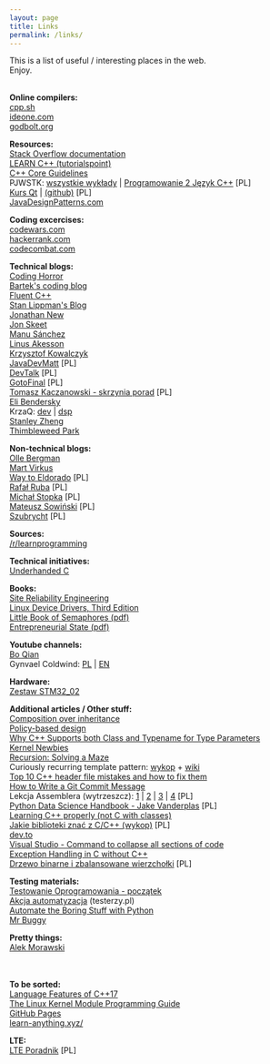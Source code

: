 ```yaml
---
layout: page
title: Links
permalink: /links/
---
```


This is a list of useful / interesting places in the web.<br>
Enjoy.<br><br>


**Online compilers:**<br>
[cpp.sh](http://cpp.sh/)<br>
[ideone.com](https://ideone.com/)<br>
[godbolt.org](https://godbolt.org/)<br>

**Resources:**<br>
[Stack Overflow documentation](http://stackoverflow.com/documentation)<br>
[LEARN C++ (tutorialspoint)](https://www.tutorialspoint.com/cplusplus/cpp_templates.htm)<br>
[C++ Core Guidelines](https://github.com/isocpp/CppCoreGuidelines/blob/master/CppCoreGuidelines.md)<br>
PJWSTK: [wszystkie wykłady](http://edu.pjwstk.edu.pl/wyklady/) | [Programowanie 2 Język C++](http://edu.pjwstk.edu.pl/wyklady/pro/scb/index.html) \[PL\]<br>
[Kurs Qt](http://blog.matthew.org.pl/2010/03/13/kurs-qt-czesc-7-tcp/) | [(github)](https://github.com/matthewpl/qt7) \[PL\]<br>
[JavaDesignPatterns.com](http://java-design-patterns.com/)<br>

**Coding excercises:**<br>
[codewars.com](https://codewars.com/)<br>
[hackerrank.com](https://hackerrank.com/)<br>
[codecombat.com](https://codecombat.com/)<br>

**Technical blogs:**<br>
[Coding Horror](https://blog.codinghorror.com/)<br>
[Bartek's coding blog](http://www.bfilipek.com)<br>
[Fluent C++](http://www.fluentcpp.com)<br>
[Stan Lippman's Blog](https://web.archive.org/web/20060618190154/http://blogs.msdn.com:80/slippman/default.aspx)<br>
[Jonathan New](http://blog.jonnew.com/)<br>
[Jon Skeet](https://codeblog.jonskeet.uk/)<br>
[Manu Sánchez](http://manu343726.github.io)<br>
[Linus Akesson](https://www.linusakesson.net/programming/underhanded/2015.php)<br>
[Krzysztof Kowalczyk](https://blog.kowalczyk.info)<br>
[JavaDevMatt](http://javadevmatt.pl) \[PL\]<br>
[DevTalk](http://devtalk.pl/) \[PL\]<br>
[GotoFinal](https://blog.gotofinal.com/) \[PL\]<br>
[Tomasz Kaczanowski - skrzynia porad](http://kaczus.ppa.pl/art/Skrzynia_porad,18.html) \[PL\]<br>
[Eli Bendersky](http://eli.thegreenplace.net/)<br>
KrzaQ: [dev](https://dev.krzaq.cc/) | [dsp](https://dsp.krzaq.cc/)<br>
[Stanley Zheng](https://blog.stanzheng.com/recurse/interview-prep/)<br>
[Thimbleweed Park](https://blog.thimbleweedpark.com/)<br>

**Non-technical blogs:**<br>
[Olle Bergman](http://www.ollebergman.se/)<br>
[Mart Virkus](https://arcaderage.co/)<br>
[Way to Eldorado](http://waytoeldorado.pl/) \[PL\]<br>
[Rafał Ruba](http://rafalruba.pl) \[PL\]<br>
[Michał Stopka](http://michalstopka.pl) \[PL\]<br>
[Mateusz Sowiński](http://mateuszsowinski.com/) \[PL\]<br>
[Szubrycht](https://szubrycht.wordpress.com/) \[PL\]<br>

**Sources:**<br>
[/r/learnprogramming](https://www.reddit.com/r/learnprogramming/)<br>

**Technical initiatives:**<br>
[Underhanded C](http://underhanded-c.org/)<br>

**Books:**<br>
[Site Reliability Engineering](http://landing.google.com/sre/book.html)<br>
[Linux Device Drivers, Third Edition](https://lwn.net/Kernel/LDD3/)<br>
[Little Book of Semaphores (pdf)](http://greenteapress.com/semaphores/LittleBookOfSemaphores.pdf)<br>
[Entrepreneurial State (pdf)](https://www.demos.co.uk/files/Entrepreneurial_State_-_web.pdf)<br>

**Youtube channels:**<br>
[Bo Qian](https://www.youtube.com/user/BoQianTheProgrammer/playlists)<br>
Gynvael Coldwind: [PL](https://www.youtube.com/user/GynvaelColdwind) | [EN](https://www.youtube.com/user/GynvaelEN)<br>

**Hardware:**<br>
[Zestaw STM32_02](https://kamami.pl/zestaw-z-ksiazka/188012-zestaw-stm3202.html)<br>

**Additional articles / Other stuff:**<br>
[Composition over inheritance](https://en.wikipedia.org/wiki/Composition_over_inheritance)<br>
[Policy-based design](https://en.wikipedia.org/wiki/Policy-based_design)<br>
[Why C++ Supports both Class and Typename for Type Parameters](https://web.archive.org/web/20060619131004/http://blogs.msdn.com/slippman/archive/2004/08/11/212768.aspx)<br>
[Kernel Newbies](https://kernelnewbies.org/)<br>
[Recursion: Solving a Maze](https://www.cs.bu.edu/teaching/alg/maze/)<br>
Curiously recurring template pattern: [wykop](https://www.wykop.pl/wpis/21931839/mam-klase-abstrakcyjna-blob-z-funkcjami-wirtualnym/) + [wiki](https://en.wikipedia.org/wiki/Curiously_recurring_template_pattern)<br>
[Top 10 C++ header file mistakes and how to fix them](https://www.reddit.com/r/programming/comments/4xfqld/top_10_c_header_file_mistakes_and_how_to_fix_them/)<br>
[How to Write a Git Commit Message](https://chris.beams.io/posts/git-commit/)<br>
Lekcja Assemblera (wytrzeszcz): 
[1](https://steemit.com/polish/@wytrzeszcz/lekcja-assemblera-1) | 
[2](https://steemit.com/polish/@wytrzeszcz/lekcja-assemblera-2) | 
[3](https://steemit.com/polish/@wytrzeszcz/lekcja-assemblera-3) | 
[4](https://steemit.com/polish/@wytrzeszcz/lekcja-assemblera-4) \[PL\]<br>
[Python Data Science Handbook - Jake Vanderplas](https://www.wykop.pl/wpis/21940047/python-data-science-handbook-jake-vanderplas-http-/) \[PL\]<br>
[Learning C++ properly (not C with classes)](https://softwareengineering.stackexchange.com/questions/48401/learning-c-properly-not-c-with-classes)<br>
[Jakie biblioteki znać z C/C++ (wykop)](https://www.wykop.pl/wpis/22778765/mirki-jestem-juniorem-robiacym-w-ansic-i-troche-cp/) \[PL\]<br>
[dev.to](https://dev.to/)<br>
[Visual Studio - Command to collapse all sections of code](https://stackoverflow.com/questions/982677/visual-studio-command-to-collapse-all-sections-of-code)<br>
[Exception Handling in C without C++](http://www.on-time.com/ddj0011.htm)<br>
[Drzewo binarne i zbalansowane wierzchołki](http://algorytmy.blox.pl/2008/03/Drzewo-binarne-i-zbalansowane-wierzcholki.html) \[PL\]<br>

**Testing materials:**<br>
[Testowanie Oprogramowania - początek](https://pwicherski.gitbooks.io/testowanieoprogramowania/)<br>
[Akcja automatyzacja](http://testerzy.pl/baza-wiedzy/akcja-automatyzacja-czesc-1-konfiguracja) (testerzy.pl)<br>
[Automate the Boring Stuff with Python](https://automatetheboringstuff.com/chapter0/)<br>
[Mr Buggy](http://mrbuggy.pl/)<br>


**Pretty things:**<br>
[Alek Morawski](http://alekmorawski.com/)<br>

<br><br>
**To be sorted:**<br>
[Language Features of C++17](/materials/cpp17_language.pdf)<br>
[The Linux Kernel Module Programming Guide](http://www.tldp.org/LDP/lkmpg/2.6/lkmpg.pdf)<br>
[GitHub Pages](https://pages.github.com/)<br>
[learn-anything.xyz/](https://learn-anything.xyz/)<br>

**LTE:**<br>
[LTE Poradnik](http://www.w3ii.com/pl/lte/default.html) \[PL\]<br>

